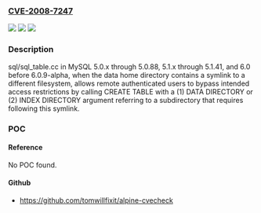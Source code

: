 ### [CVE-2008-7247](https://cve.mitre.org/cgi-bin/cvename.cgi?name=CVE-2008-7247)
![](https://img.shields.io/static/v1?label=Product&message=n%2Fa&color=blue)
![](https://img.shields.io/static/v1?label=Version&message=n%2Fa&color=blue)
![](https://img.shields.io/static/v1?label=Vulnerability&message=n%2Fa&color=brighgreen)

### Description

sql/sql_table.cc in MySQL 5.0.x through 5.0.88, 5.1.x through 5.1.41, and 6.0 before 6.0.9-alpha, when the data home directory contains a symlink to a different filesystem, allows remote authenticated users to bypass intended access restrictions by calling CREATE TABLE with a (1) DATA DIRECTORY or (2) INDEX DIRECTORY argument referring to a subdirectory that requires following this symlink.

### POC

#### Reference
No POC found.

#### Github
- https://github.com/tomwillfixit/alpine-cvecheck

